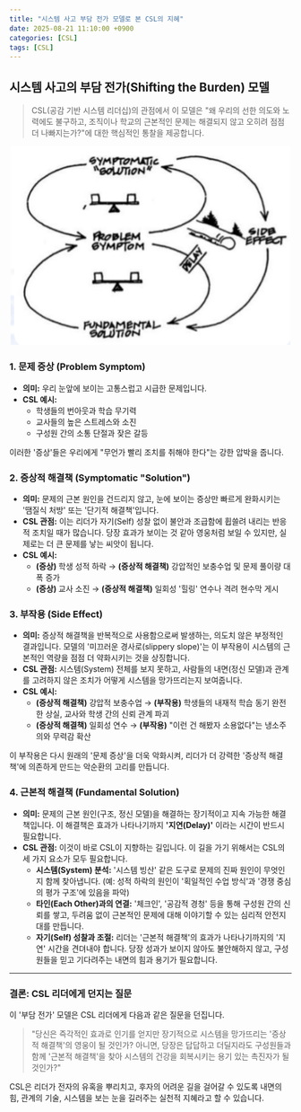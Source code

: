 ```yaml
---
title: "시스템 사고 부담 전가 모델로 본 CSL의 지혜"
date: 2025-08-21 11:10:00 +0900
categories: [CSL]
tags: [CSL]
---
```


## 시스템 사고의 부담 전가(Shifting the Burden) 모델

> CSL(공감 기반 시스템 리더십)의 관점에서 이 모델은 "왜 우리의 선한 의도와 노력에도 불구하고, 조직이나 학교의 근본적인 문제는 해결되지 않고 오히려 점점 더 나빠지는가?"에 대한 핵심적인 통찰을 제공합니다.

<p align="center">
  <img src="/assets/Burden.png" alt="관계" width="500">
</p>

### 1. 문제 증상 (Problem Symptom)

* **의미:** 우리 눈앞에 보이는 고통스럽고 시급한 문제입니다.
* **CSL 예시:**
    * 학생들의 번아웃과 학습 무기력
    * 교사들의 높은 스트레스와 소진
    * 구성원 간의 소통 단절과 잦은 갈등
    
이러한 '증상'들은 우리에게 "무언가 빨리 조치를 취해야 한다"는 강한 압박을 줍니다.

### 2. 증상적 해결책 (Symptomatic "Solution")

* **의미:** 문제의 근본 원인을 건드리지 않고, 눈에 보이는 증상만 빠르게 완화시키는 '땜질식 처방' 또는 '단기적 해결책'입니다.
* **CSL 관점:** 이는 리더가 자기(Self) 성찰 없이 불안과 조급함에 휩쓸려 내리는 반응적 조치일 때가 많습니다. 당장 효과가 보이는 것 같아 영웅처럼 보일 수 있지만, 실제로는 더 큰 문제를 낳는 씨앗이 됩니다.
* **CSL 예시:**
    * **(증상)** 학생 성적 하락 → **(증상적 해결책)** 강압적인 보충수업 및 문제 풀이량 대폭 증가
    * **(증상)** 교사 소진 → **(증상적 해결책)** 일회성 '힐링' 연수나 격려 현수막 게시

### 3. 부작용 (Side Effect)

* **의미:** 증상적 해결책을 반복적으로 사용함으로써 발생하는, 의도치 않은 부정적인 결과입니다. 모델의 '미끄러운 경사로(slippery slope)'는 이 부작용이 시스템의 근본적인 역량을 점점 더 약화시키는 것을 상징합니다.
* **CSL 관점:** 시스템(System) 전체를 보지 못하고, 사람들의 내면(정신 모델)과 관계를 고려하지 않은 조치가 어떻게 시스템을 망가뜨리는지 보여줍니다.
* **CSL 예시:**
    * **(증상적 해결책)** 강압적 보충수업 → **(부작용)** 학생들의 내재적 학습 동기 완전한 상실, 교사와 학생 간의 신뢰 관계 파괴
    * **(증상적 해결책)** 일회성 연수 → **(부작용)** "이런 건 해봤자 소용없다"는 냉소주의와 무력감 확산

이 부작용은 다시 원래의 '문제 증상'을 더욱 악화시켜, 리더가 더 강력한 '증상적 해결책'에 의존하게 만드는 악순환의 고리를 만듭니다.

### 4. 근본적 해결책 (Fundamental Solution)

* **의미:** 문제의 근본 원인(구조, 정신 모델)을 해결하는 장기적이고 지속 가능한 해결책입니다. 이 해결책은 효과가 나타나기까지 **'지연(Delay)'** 이라는 시간이 반드시 필요합니다.
* **CSL 관점:** 이것이 바로 CSL이 지향하는 길입니다. 이 길을 가기 위해서는 CSL의 세 가지 요소가 모두 필요합니다.
    * **시스템(System) 분석:** '시스템 빙산' 같은 도구로 문제의 진짜 원인이 무엇인지 함께 찾아냅니다. (예: 성적 하락의 원인이 '획일적인 수업 방식'과 '경쟁 중심의 평가 구조'에 있음을 파악)
    * **타인(Each Other)과의 연결:** '체크인', '공감적 경청' 등을 통해 구성원 간의 신뢰를 쌓고, 두려움 없이 근본적인 문제에 대해 이야기할 수 있는 심리적 안전지대를 만듭니다.
    * **자기(Self) 성찰과 조절:** 리더는 '근본적 해결책'의 효과가 나타나기까지의 '지연' 시간을 견뎌내야 합니다. 당장 성과가 보이지 않아도 불안해하지 않고, 구성원들을 믿고 기다려주는 내면의 힘과 용기가 필요합니다.

---

### 결론: CSL 리더에게 던지는 질문

이 '부담 전가' 모델은 CSL 리더에게 다음과 같은 질문을 던집니다.

> "당신은 즉각적인 효과로 인기를 얻지만 장기적으로 시스템을 망가뜨리는 '증상적 해결책'의 영웅이 될 것인가? 아니면, 당장은 답답하고 더딜지라도 구성원들과 함께 '근본적 해결책'을 찾아 시스템의 건강을 회복시키는 용기 있는 촉진자가 될 것인가?"

CSL은 리더가 전자의 유혹을 뿌리치고, 후자의 어려운 길을 걸어갈 수 있도록 내면의 힘, 관계의 기술, 시스템을 보는 눈을 길러주는 실천적 지혜라고 할 수 있습니다.
